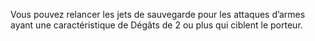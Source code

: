 Vous pouvez relancer les jets
de sauvegarde pour les attaques
d’armes ayant une caractéristique
de Dégâts de 2 ou plus qui ciblent
le porteur.
